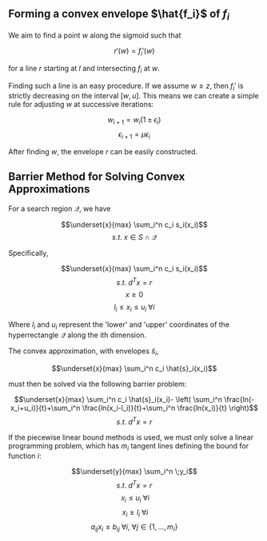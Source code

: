 <script
  src="https://cdn.mathjax.org/mathjax/latest/MathJax.js?config=TeX-AMS-MML_HTMLorMML"
  type="text/javascript">
</script>

## Forming a convex envelope $\hat{f_i}$ of $f_i$

We aim to find a point $w$ along the sigmoid such that

$$r'(w)=f_i'(w)$$

for a line $r$ starting at $l$ and intersecting $f_i$ at $w$.

Finding such a line is an easy procedure. If we assume $w \geq z$, then $f_i'$ is strictly decreasing on the interval $[w,u]$. This means we can create a simple rule for adjusting $w$ at successive iterations:

$$w_{i+1} = w_i(1\pm\epsilon_i)$$
$$\epsilon_{i+1} = \mu \epsilon_i$$

After finding $w$, the envelope $r$ can be easily constructed.

## Barrier Method for Solving Convex Approximations

For a search region $\mathcal{Q}$, we have 

$$\underset{x}{max} \sum_i^n c_i s_i(x_i)$$
$$s.t. \; x \in S \cap \mathcal{Q} $$

Specifically,

$$\underset{x}{max} \sum_i^n c_i s_i(x_i)$$
$$s.t. \; d^Tx = r$$
$$x \geq 0$$
$$l_i \leq x_i \leq u_i \; \forall i$$

Where $l_i$ and $u_i$ represent the 'lower' and 'upper' coordinates of the hyperrectangle $\mathcal{Q}$ along the ith dimension.

The convex approximation, with envelopes $\hat{s}_i$,

$$\underset{x}{max} \sum_i^n c_i \hat{s}_i(x_i)$$

must then be solved via the following barrier problem:

$$\underset{x}{max} \sum_i^n c_i \hat{s}_i(x_i)- \left( \sum_i^n \frac{ln(-x_i+u_i)}{t}+\sum_i^n \frac{ln(x_i-l_i)}{t}+\sum_i^n \frac{ln(x_i)}{t} \right)$$
$$s.t. \; d^Tx=r$$

If the piecewise linear bound methods is used, we must only solve a linear programming problem, which has $m_i$ tangent lines defining the bound for function $i$:

$$\underset{y}{max} \sum_i^n \;y_i$$
$$s.t. \; d^Tx=r$$
$$\; x_i\leq u_i \; \forall i$$
$$\; x_i\geq l_i \; \forall i$$
$$a_{ij} x_i \leq b_{ij} \; \forall i, \; \forall j \in \{1,...,m_i\}$$

